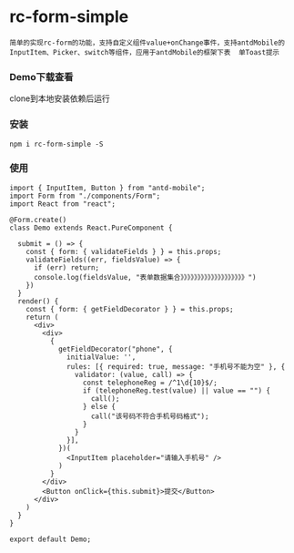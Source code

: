 # rc-form-simple
    简单的实现rc-form的功能，支持自定义组件value+onChange事件，支持antdMobile的InputItem、Picker、switch等组件，应用于antdMobile的框架下表  单Toast提示
### Demo下载查看
clone到本地安装依赖后运行 
### 安装
    npm i rc-form-simple -S
###  使用
```
import { InputItem, Button } from "antd-mobile";
import Form from "./components/Form";
import React from "react";

@Form.create()
class Demo extends React.PureComponent {

  submit = () => {
    const { form: { validateFields } } = this.props;
    validateFields((err, fieldsValue) => {
      if (err) return;
      console.log(fieldsValue, "表单数据集合》》》》》》》》》》》》》》》》》》》")
    })
  }
  render() {
    const { form: { getFieldDecorator } } = this.props;
    return (
      <div>
        <div>
          {
            getFieldDecorator("phone", {
              initialValue: '',
              rules: [{ required: true, message: "手机号不能为空" }, {
                validator: (value, call) => {
                  const telephoneReg = /^1\d{10}$/;
                  if (telephoneReg.test(value) || value == "") {
                    call();
                  } else {
                    call("该号码不符合手机号码格式");
                  }
                }
              }],
            })(
              <InputItem placeholder="请输入手机号" />             
            )
          }
        </div>
        <Button onClick={this.submit}>提交</Button>
      </div>
    )
  }
}

export default Demo;
```
